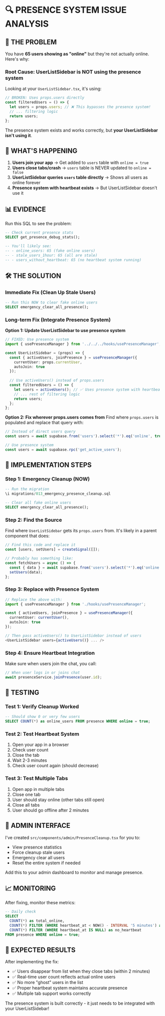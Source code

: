 # 🔍 PRESENCE SYSTEM ISSUE ANALYSIS

## 🚨 THE PROBLEM

You have **65 users showing as "online"** but they're not actually online. Here's why:

### Root Cause: **UserListSidebar is NOT using the presence system**

Looking at your `UserListSidebar.tsx`, it's using:
```typescript
// BROKEN: Uses props.users directly
const filteredUsers = () => {
  let users = props.users; // ❌ This bypasses the presence system!
  // ... filtering logic
  return users;
};
```

The presence system exists and works correctly, but **your UserListSidebar isn't using it**.

## 🔧 WHAT'S HAPPENING

1. **Users join your app** → Get added to `users` table with `online = true`
2. **Users close tabs/crash** → `users` table is NEVER updated to `online = false`
3. **UserListSidebar queries `users` table directly** → Shows all users as online forever
4. **Presence system with heartbeat exists** → But UserListSidebar doesn't use it

## 📊 EVIDENCE

Run this SQL to see the problem:
```sql
-- Check current presence stats
SELECT get_presence_debug_stats();

-- You'll likely see:
-- - online_users: 65 (fake online users)
-- - stale_users_1hour: 65 (all are stale)
-- - users_without_heartbeat: 65 (no heartbeat system running)
```

## 🛠️ THE SOLUTION

### Immediate Fix (Clean Up Stale Users)
```sql
-- Run this NOW to clear fake online users
SELECT emergency_clear_all_presence();
```

### Long-term Fix (Integrate Presence System)

**Option 1: Update UserListSidebar to use presence system**
```typescript
// FIXED: Use presence system
import { usePresenceManager } from '../../../hooks/usePresenceManager';

const UserListSidebar = (props) => {
  const { activeUsers, joinPresence } = usePresenceManager({ 
    currentUser: props.currentUser,
    autoJoin: true 
  });
  
  // Use activeUsers() instead of props.users
  const filteredUsers = () => {
    let users = activeUsers(); // ✅ Uses presence system with heartbeat!
    // ... rest of filtering logic
    return users;
  };
};
```

**Option 2: Fix wherever props.users comes from**
Find where `props.users` is populated and replace that query with:
```typescript
// Instead of direct users query
const users = await supabase.from('users').select('*').eq('online', true);

// Use presence system
const users = await supabase.rpc('get_active_users');
```

## 🎯 IMPLEMENTATION STEPS

### Step 1: Emergency Cleanup (NOW)
```sql
-- Run the migration
\i migrations/013_emergency_presence_cleanup.sql

-- Clear all fake online users
SELECT emergency_clear_all_presence();
```

### Step 2: Find the Source
Find where `UserListSidebar` gets its `props.users` from. It's likely in a parent component that does:
```typescript
// Find this code and replace it
const [users, setUsers] = createSignal([]);

// Probably has something like:
const fetchUsers = async () => {
  const { data } = await supabase.from('users').select('*').eq('online', true);
  setUsers(data);
};
```

### Step 3: Replace with Presence System
```typescript
// Replace the above with:
import { usePresenceManager } from './hooks/usePresenceManager';

const { activeUsers, joinPresence } = usePresenceManager({ 
  currentUser: currentUser(),
  autoJoin: true 
});

// Then pass activeUsers() to UserListSidebar instead of users
<UserListSidebar users={activeUsers()} ... />
```

### Step 4: Ensure Heartbeat Integration
Make sure when users join the chat, you call:
```typescript
// When user logs in or joins chat
await presenceService.joinPresence(user.id);
```

## 🧪 TESTING

### Test 1: Verify Cleanup Worked
```sql
-- Should show 0 or very few users
SELECT COUNT(*) as online_users FROM presence WHERE online = true;
```

### Test 2: Test Heartbeat System
1. Open your app in a browser
2. Check user count
3. Close the tab
4. Wait 2-3 minutes
5. Check user count again (should decrease)

### Test 3: Test Multiple Tabs
1. Open app in multiple tabs
2. Close one tab
3. User should stay online (other tabs still open)
4. Close all tabs
5. User should go offline after 2 minutes

## 🚀 ADMIN INTERFACE

I've created `src/components/admin/PresenceCleanup.tsx` for you to:
- View presence statistics
- Force cleanup stale users
- Emergency clear all users
- Reset the entire system if needed

Add this to your admin dashboard to monitor and manage presence.

## 📈 MONITORING

After fixing, monitor these metrics:
```sql
-- Daily check
SELECT 
  COUNT(*) as total_online,
  COUNT(*) FILTER (WHERE heartbeat_at < NOW() - INTERVAL '5 minutes') as stale_users,
  COUNT(*) FILTER (WHERE heartbeat_at IS NULL) as no_heartbeat
FROM presence WHERE online = true;
```

## 🎉 EXPECTED RESULTS

After implementing the fix:
- ✅ Users disappear from list when they close tabs (within 2 minutes)
- ✅ Real-time user count reflects actual online users
- ✅ No more "ghost" users in the list
- ✅ Proper heartbeat system maintains accurate presence
- ✅ Multiple tab support works correctly

The presence system is built correctly - it just needs to be integrated with your UserListSidebar!